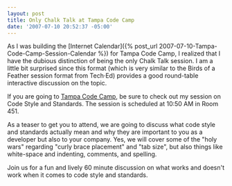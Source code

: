 ```yaml
---
layout: post
title: Only Chalk Talk at Tampa Code Camp
date: '2007-07-10 20:52:37 -05:00'
---
```


As I was building the [Internet Calendar]({% post_url 2007-07-10-Tampa-Code-Camp-Session-Calendar %}) for Tampa Code Camp, I realized that I have the dubious distinction of being the only Chalk Talk session. I am a little bit surprised since this format (which is very similar to the Birds of a Feather session format from Tech·Ed) provides a good round-table interactive discussion on the topic.

If you are going to [Tampa Code Camp](http://www.tampacodecamp.com/), be sure to check out my session on Code Style and Standards. The session is scheduled at 10:50 AM in Room 451.

As a teaser to get you to attend, we are going to discuss what code style and standards actually mean and why they are important to you as a developer but also to your company. Yes, we will cover some of the "holy wars" regarding "curly brace placement" and "tab size", but also things like white-space and indenting, comments, and spelling. 

Join us for a fun and lively 60 minute discussion on what works and doesn't work when it comes to code style and standards.
